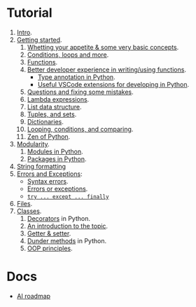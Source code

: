 # Tutorial

1. [Intro](../01-intro/README.md).
2. [Getting started](./02-getting-started/index.md).
   1. [Whetting your appetite & some very basic concepts](./02-getting-started/whetting-your-appetite-and-basic-concepts.md).
   2. [Conditions, loops and more](./02-getting-started/most-common-statements.md).
   3. [Functions](./02-getting-started/functions.md).
   4. [Better developer experience in writing/using functions](./02-getting-started/better-dev-exp.md).
      - [Type annotation in Python](./02-getting-started/better-dev-exp.md#function-annotation).
      - [Useful VSCode extensions for developing in Python](./02-getting-started/better-dev-exp.md#vscode-extensions).
   5. [Questions and fixing some mistakes](./02-getting-started/questions-fixing-some-mistakes.md).
   6. [Lambda expressions](./02-getting-started/lambda-expressions.md).
   7. [List data structure](./02-getting-started/list-data-structure.md).
   8. [Tuples, and sets](./02-getting-started/tuples-sets.md).
   9. [Dictionaries](./02-getting-started/dictionaries.md).
   10. [Looping, conditions, and comparing](./02-getting-started/looping-compraing-and-conditions.md).
   11. [Zen of Python](./02-getting-started/zen-of-python.md).
3. [Modularity](./03-modularity/README.md).
   1. [Modules in Python](./03-modularity/modules.md).
   2. [Packages in Python](./03-modularity/packages.md).
4. [String formatting](./04-string-formatting/README.md)
5. [Errors and Exceptions](./05-errors-and-exceptions/README.md):
   - [Syntax errors](./05-errors-and-exceptions/syntax-errors.md).
   - [Errors or exceptions](./05-errors-and-exceptions/errors.md).
   - [`try ... except ... finally`](./05-errors-and-exceptions/try-except-finally.md)
6. [Files](./06-files/README.md).
7. [Classes](./07-classes/README.md).
   1. [Decorators](./07-classes/decorators.md) in Python.
   2. [An introduction to the topic](./07-classes/introduction-to-classes.md).
   3. [Getter & setter](./07-classes/getter-setter.md).
   4. [Dunder methods](./07-classes/dunder-methods.md) in Python.
   5. [OOP principles](./07-classes/oop-principles.md).

# Docs

- [AI roadmap](./docs/roadmaps/AI.md)
